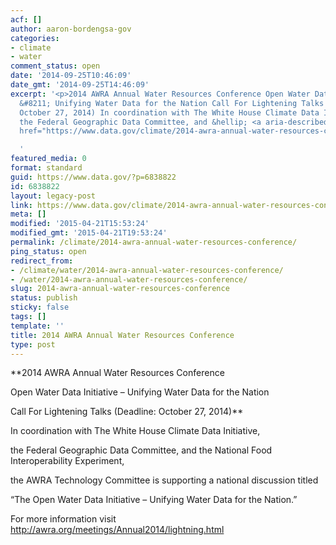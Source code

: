 ```yaml
---
acf: []
author: aaron-bordengsa-gov
categories:
- climate
- water
comment_status: open
date: '2014-09-25T10:46:09'
date_gmt: '2014-09-25T14:46:09'
excerpt: '<p>2014 AWRA Annual Water Resources Conference Open Water Data Initiative
  &#8211; Unifying Water Data for the Nation Call For Lightening Talks (Deadline:
  October 27, 2014) In coordination with The White House Climate Data Initiative,
  the Federal Geographic Data Committee, and &hellip; <a aria-describedby="post-title-6838822"
  href="https://www.data.gov/climate/2014-awra-annual-water-resources-conference/">Continued</a></p>

  '
featured_media: 0
format: standard
guid: https://www.data.gov/?p=6838822
id: 6838822
layout: legacy-post
link: https://www.data.gov/climate/2014-awra-annual-water-resources-conference/
meta: []
modified: '2015-04-21T15:53:24'
modified_gmt: '2015-04-21T19:53:24'
permalink: /climate/2014-awra-annual-water-resources-conference/
ping_status: open
redirect_from:
- /climate/water/2014-awra-annual-water-resources-conference/
- /water/2014-awra-annual-water-resources-conference/
slug: 2014-awra-annual-water-resources-conference
status: publish
sticky: false
tags: []
template: ''
title: 2014 AWRA Annual Water Resources Conference
type: post
---
```

 **2014 AWRA Annual Water Resources Conference  

Open Water Data Initiative – Unifying Water Data for the Nation  

Call For Lightening Talks (Deadline: October 27, 2014)**


In coordination with The White House Climate Data Initiative,  

the Federal Geographic Data Committee, and the National Food Interoperability Experiment,  

the AWRA Technology Committee is supporting a national discussion titled  

“The Open Water Data Initiative – Unifying Water Data for the Nation.”


For more information visit <http://awra.org/meetings/Annual2014/lightning.html>


